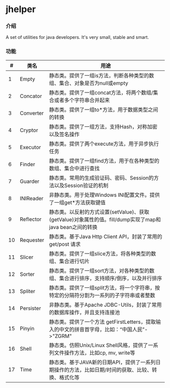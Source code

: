 # jhelper

### 介绍
A set of utilities for java developers. It's very small, stable and smart.

### 功能
| # | 类名      | 用途                                                                                          |
|---|-----------|---------                                                                                         |
| 1 | Empty     | 静态类。提供了一组is方法，判断各种类型的数组、集合、对象是否为null或empty                                          |
| 2 | Concator  | 静态类。提供了一组concat方法，将两个数组/集合或者多个字符串合并起来                                           |
| 3 | Converter | 静态类。提供了一组to*方法，用于数据类型之间的转换                                                            |
| 4 | Cryptor   | 静态类。提供了一组方法，支持Hash，对称加密以及签名操作                                                                      |
| 5 | Executor  | 静态类。提供了两个execute方法，用于异步执行任务                                                              |
| 6 | Finder    | 静态类。提供了一组find方法，用于在各种类型的数组、集合中进行查找                                               |
| 7 | Guarder   | 静态类。常用的生成验证码、密码、Session的方法以及Session验证的机制                                            |
| 8 | INIReader | 非静态类。用于处理Windows INI配置文件。提供了一组get*方法获取键值                                      |
| 9 | Reflector | 静态类。以反射的方式设置(setValue)、获取(getValue)对象属性的值。fill/dump实现了map和java bean之间的转换        |
| 10| Requester | 静态类。基于Java Http Client API，封装了常用的get/post 请求                                                 |
| 11| Slicer    | 静态类。提供了一组slice方法，将各种类型的数组、集合进行切片                                                   |
| 12| Sorter    | 静态类。提供了一组sort方法，对各种类型的数组、集合进行排序，支持顺序/倒序，以及并行排序                         |
| 13| Spliter   | 静态类。提供了一组split方法，将一个字符串，按特定的分隔符分割为一系列的子字符串或者整数                         |
| 14| Persister | 非静态类。基于Apache JDBC-Utils，封装了常用的数据库操作，并且支持连接池                                        |
| 15| Pinyin    | 静态类。提供了一个方法 getFirstLetters，提取输入的中文的拼音首字母，比如：“中国人民”->"ZGRM"                  |
| 16| Shell     | 静态类。仿照Unix/Linux Shell风格，提供了一系列文件操作方法，比如cp, mv, write等                              |
| 17| Time      | 静态类。基于JAVA新的日期API，提供了一系列日期操作的方法，比如日期/时间的获取、比较、转换、格式化等               |


